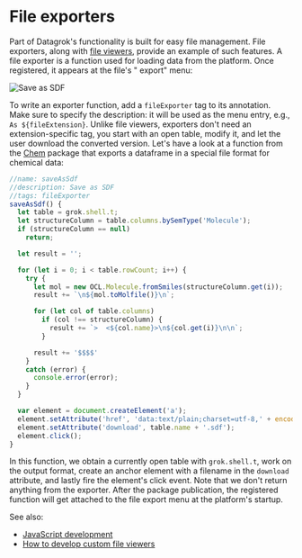 <!-- TITLE: Create file exporters -->

# File exporters

Part of Datagrok's functionality is built for easy file management. File exporters, along
with [file viewers](create-custom-file-viewers.md), provide an example of such features. A file exporter is a function used for
loading data from the platform. Once registered, it appears at the file's "
export" menu:

![Save as SDF](file-exporter.gif "Save as SDF")

To write an exporter function, add a `fileExporter` tag to its annotation. Make sure to specify the description: it will
be used as the menu entry, e.g.,
`As ${fileExtension}`. Unlike file viewers, exporters don't need an extension-specific tag, you start with an open
table, modify it, and let the user download the converted version. Let's have a look at a function from the
[Chem](https://github.com/datagrok-ai/public/blob/73356b9c34e28fcd2278a8f60137c1c90684c8f3/packages/Chem/package.js)
package that exports a dataframe in a special file format for chemical data:

```js
//name: saveAsSdf
//description: Save as SDF
//tags: fileExporter
saveAsSdf() {
  let table = grok.shell.t;
  let structureColumn = table.columns.bySemType('Molecule');
  if (structureColumn == null)
    return;

  let result = '';

  for (let i = 0; i < table.rowCount; i++) {
    try {
      let mol = new OCL.Molecule.fromSmiles(structureColumn.get(i));
      result += `\n${mol.toMolfile()}\n`;

      for (let col of table.columns)
        if (col !== structureColumn) {
          result += `>  <${col.name}>\n${col.get(i)}\n\n`;
        }

      result += '$$$$'
    }
    catch (error) {
      console.error(error);
    }
  }

  var element = document.createElement('a');
  element.setAttribute('href', 'data:text/plain;charset=utf-8,' + encodeURIComponent(result));
  element.setAttribute('download', table.name + '.sdf');
  element.click();
}
```

In this function, we obtain a currently open table with `grok.shell.t`, work on the output format, create an anchor
element with a filename in the `download`
attribute, and lastly fire the element's click event. Note that we don't return anything from the exporter. After the
package publication, the registered function will get attached to the file export menu at the platform's startup.

See also:

* [JavaScript development](../develop.md)
* [How to develop custom file viewers](create-custom-file-viewers.md)
